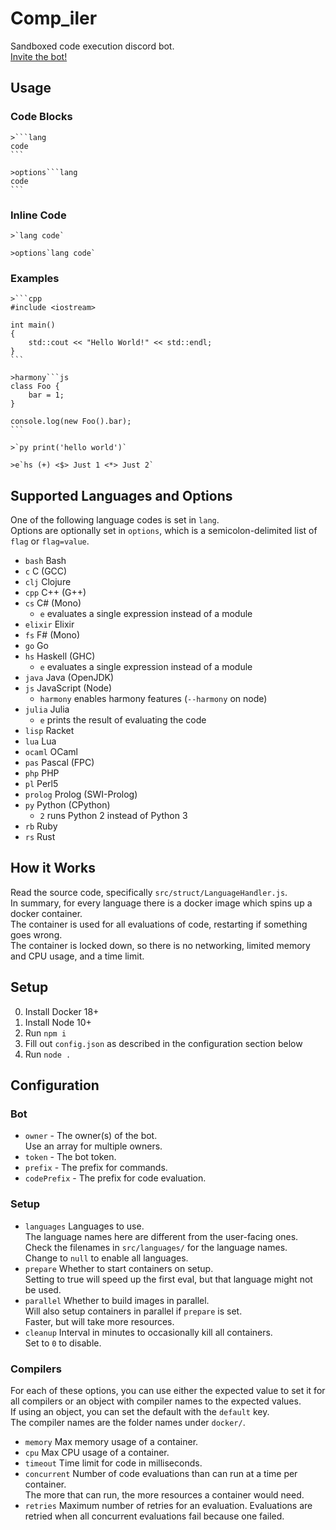 # Comp_iler

Sandboxed code execution discord bot.  
[Invite the bot!](https://discordapp.com/oauth2/authorize?client_id=555066722969714728&scope=bot)  

## Usage

### Code Blocks

````
>```lang
code
```
````

````
>options```lang
code
```
````

### Inline Code

```
>`lang code`
```

```
>options`lang code`
```

### Examples

````
>```cpp
#include <iostream>

int main()
{
    std::cout << "Hello World!" << std::endl;
}
```
````

````
>harmony```js
class Foo {
    bar = 1;
}

console.log(new Foo().bar);
```
````

```
>`py print('hello world')`
```

```
>e`hs (+) <$> Just 1 <*> Just 2`
```

## Supported Languages and Options

One of the following language codes is set in `lang`.  
Options are optionally set in `options`, which is a semicolon-delimited list of `flag` or `flag=value`. 

- `bash` Bash
- `c` C (GCC)
- `clj` Clojure
- `cpp` C++ (G++)
- `cs` C# (Mono)
    - `e` evaluates a single expression instead of a module
- `elixir` Elixir
- `fs` F# (Mono)
- `go` Go
- `hs` Haskell (GHC)
    - `e` evaluates a single expression instead of a module
- `java` Java (OpenJDK)
- `js` JavaScript (Node)
    - `harmony` enables harmony features (`--harmony` on node)
- `julia` Julia
    - `e` prints the result of evaluating the code
- `lisp` Racket
- `lua` Lua
- `ocaml` OCaml
- `pas` Pascal (FPC)
- `php` PHP
- `pl` Perl5
- `prolog` Prolog (SWI-Prolog)
- `py` Python (CPython)
    - `2` runs Python 2 instead of Python 3
- `rb` Ruby
- `rs` Rust

## How it Works

Read the source code, specifically `src/struct/LanguageHandler.js`.  
In summary, for every language there is a docker image which spins up a docker container.  
The container is used for all evaluations of code, restarting if something goes wrong.  
The container is locked down, so there is no networking, limited memory and CPU usage, and a time limit.  

## Setup

0. Install Docker 18+
0. Install Node 10+
0. Run `npm i`
0. Fill out `config.json` as described in the configuration section below
0. Run `node .`

## Configuration

### Bot

- `owner` - The owner(s) of the bot.  
    Use an array for multiple owners.
- `token` - The bot token.  
- `prefix` - The prefix for commands.  
- `codePrefix` - The prefix for code evaluation.  

### Setup

- `languages` Languages to use.  
    The language names here are different from the user-facing ones.  
    Check the filenames in `src/languages/` for the language names.  
    Change to `null` to enable all languages.  
- `prepare` Whether to start containers on setup.  
    Setting to true will speed up the first eval, but that language might not be used.  
- `parallel` Whether to build images in parallel.  
    Will also setup containers in parallel if `prepare` is set.  
    Faster, but will take more resources.  
- `cleanup` Interval in minutes to occasionally kill all containers.  
    Set to `0` to disable.  

### Compilers

For each of these options, you can use either the expected value to set it for all compilers or an object with compiler names to the expected values.  
If using an object, you can set the default with the `default` key.  
The compiler names are the folder names under `docker/`.  

- `memory` Max memory usage of a container.  
- `cpu` Max CPU usage of a container.  
- `timeout` Time limit for code in milliseconds.  
- `concurrent` Number of code evaluations than can run at a time per container.  
    The more that can run, the more resources a container would need.   
- `retries` Maximum number of retries for an evaluation.
    Evaluations are retried when all concurrent evaluations fail because one failed.

